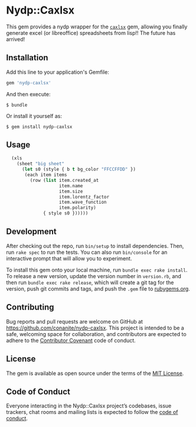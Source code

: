 # Nydp::Caxlsx

This gem provides a nydp wrapper for the [`caxlsx`](https://github.com/caxlsx/caxlsx) gem, allowing you finally generate excel (or libreoffice) spreadsheets from lisp!! The future has arrived!


## Installation

Add this line to your application's Gemfile:

```ruby
gem 'nydp-caxlsx'
```

And then execute:

    $ bundle

Or install it yourself as:

    $ gem install nydp-caxlsx

## Usage

```lisp
  (xls
    (sheet "big sheet"
      (let s0 (style { b t bg_color "FFCCFFDD" })
       (each item items
         (row (list item.created_at
                    item.name
                    item.size
                    item.lorentz_factor
                    item.wave_function
                    item.polarity)
              { style s0 })))))
```

## Development

After checking out the repo, run `bin/setup` to install dependencies. Then, run `rake spec` to run the tests. You can also run `bin/console` for an interactive prompt that will allow you to experiment.

To install this gem onto your local machine, run `bundle exec rake install`. To release a new version, update the version number in `version.rb`, and then run `bundle exec rake release`, which will create a git tag for the version, push git commits and tags, and push the `.gem` file to [rubygems.org](https://rubygems.org).

## Contributing

Bug reports and pull requests are welcome on GitHub at https://github.com/conanite/nydp-caxlsx. This project is intended to be a safe, welcoming space for collaboration, and contributors are expected to adhere to the [Contributor Covenant](http://contributor-covenant.org) code of conduct.

## License

The gem is available as open source under the terms of the [MIT License](https://opensource.org/licenses/MIT).

## Code of Conduct

Everyone interacting in the Nydp::Caxlsx project’s codebases, issue trackers, chat rooms and mailing lists is expected to follow the [code of conduct](https://github.com/conanite/nydp-caxlsx/blob/master/CODE_OF_CONDUCT.md).
